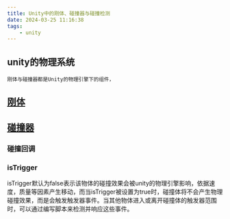 ```yaml
---
title: Unity中的刚体、碰撞器与碰撞检测
date: 2024-03-25 11:16:38
tags:
    - unity
---
```

## unity的物理系统
    刚体与碰撞器都是Unity的物理引擎下的组件，
## [刚体](https://docs.unity.cn/cn/2021.3/ScriptReference/Rigidbody.html)

## [碰撞器](https://docs.unity.cn/cn/2021.3/ScriptReference/Collider.html)

### 碰撞回调


### isTrigger
isTrigger默认为false表示该物体的碰撞效果会被unity的物理引擎影响，依据速度，质量等因素产生移动，而当isTrigger被设置为true时，碰撞体将不会产生物理碰撞效果，而是会触发触发器事件。当其他物体进入或离开碰撞体的触发器范围时，可以通过编写脚本来检测并响应这些事件。
